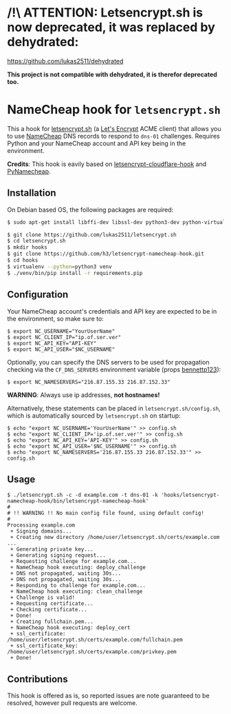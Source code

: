 # /!\ ATTENTION: Letsencrypt.sh is now deprecated, it was replaced by dehydrated:

https://github.com/lukas2511/dehydrated

**This project is not compatible with dehydrated, it is therefor deprecated too.**

# NameCheap hook for `letsencrypt.sh`

This a hook for [letsencrypt.sh](https://github.com/lukas2511/letsencrypt.sh) (a [Let's Encrypt](https://letsencrypt.org/) ACME client) that allows you to use [NameCheap](https://www.namecheap.com/) DNS records to respond to `dns-01` challenges. Requires Python and your NameCheap account and API key being in the environment.

**Credits**: This hook is eavily based on [letsencrypt-cloudflare-hook](https://github.com/kappataumu/letsencrypt-cloudflare-hook) and [PyNamecheap](https://github.com/Bemmu/PyNamecheap).

## Installation

On Debian based OS, the following packages are required:

```bash
$ sudo apt-get install libffi-dev libssl-dev python3-dev python-virtualenv
```

```bash
$ git clone https://github.com/lukas2511/letsencrypt.sh
$ cd letsencrypt.sh
$ mkdir hooks
$ git clone https://github.com/h3/letsencrypt-namecheap-hook.git
$ cd hooks
$ virtualenv --python=python3 venv
$ ./venv/bin/pip install -r requirements.pip
```

## Configuration

Your NameCheap account's credentials and API key are expected to be in the environment, so make sure to:

```
$ export NC_USERNAME="YourUserName"
$ export NC_CLIENT_IP="ip.of.ser.ver"
$ export NC_API_KEY="API-KEY"
$ export NC_API_USER="$NC_USERNAME"
```

Optionally, you can specify the DNS servers to be used for propagation checking via the `CF_DNS_SERVERS` environment variable (props [bennettp123](https://github.com/bennettp123)):

```
$ export NC_NAMESERVERS="216.87.155.33 216.87.152.33"
```
**WARNING**: Always use ip addresses, **not hostnames!**

Alternatively, these statements can be placed in `letsencrypt.sh/config.sh`, which is automatically sourced by `letsencrypt.sh` on startup:

```
$ echo "export NC_USERNAME='YourUserName'" >> config.sh
$ echo "export NC_CLIENT_IP='ip.of.ser.ver'" >> config.sh
$ echo "export NC_API_KEY='API-KEY'" >> config.sh
$ echo "export NC_API_USER='$NC_USERNAME'" >> config.sh
$ echo "export NC_NAMESERVERS='216.87.155.33 216.87.152.33'" >> config.sh
```

## Usage

```
$ ./letsencrypt.sh -c -d example.com -t dns-01 -k 'hooks/letsencrypt-namecheap-hook/bin/letsencrypt-namecheap-hook'
#
# !! WARNING !! No main config file found, using default config!
#
Processing example.com
 + Signing domains...
 + Creating new directory /home/user/letsencrypt.sh/certs/example.com ...
 + Generating private key...
 + Generating signing request...
 + Requesting challenge for example.com...
 + NameCheap hook executing: deploy_challenge
 + DNS not propagated, waiting 30s...
 + DNS not propagated, waiting 30s...
 + Responding to challenge for example.com...
 + NameCheap hook executing: clean_challenge
 + Challenge is valid!
 + Requesting certificate...
 + Checking certificate...
 + Done!
 + Creating fullchain.pem...
 + NameCheap hook executing: deploy_cert
 + ssl_certificate: /home/user/letsencrypt.sh/certs/example.com/fullchain.pem
 + ssl_certificate_key: /home/user/letsencrypt.sh/certs/example.com/privkey.pem
 + Done!
```

## Contributions

This hook is offered as is, so reported issues are note guaranteed to be resolved, however pull requests are welcome.
